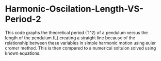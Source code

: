 # Harmonic-Oscilation-Length-VS-Period-2
This code graphs the theoretical period (T^2) of a pendulum versus the length of the pendulum (L) creating a straight line because of the relationship between these variables in simple harmonic motion using euler cromer method. This is then compared to a numerical soltuion solved using known equations.
